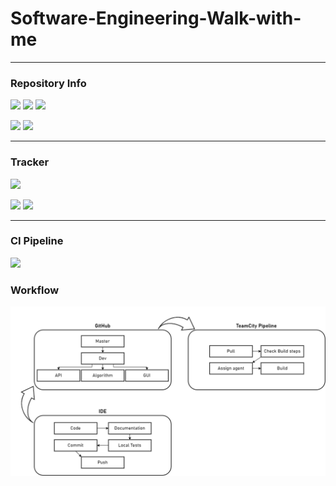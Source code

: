 # Software-Engineering-Walk-with-me
___
### Repository Info
![](https://img.shields.io/badge/Website-In%20Work-red?style=for-the-badge&logo=React)
![](https://img.shields.io/badge/App-1.0-green?style=for-the-badge&logo=Android)
![](https://img.shields.io/badge/Backend-1.7-green?style=for-the-badge&logo=Java)

![](https://img.shields.io/badge/Build-Maven-purple?style=for-the-badge&logo=Apache%20Maven)
![](https://img.shields.io/badge/Deployment-Docker-blue?style=for-the-badge&logo=Docker)
___
### Tracker
![](https://img.shields.io/github/last-commit/Kushurando/Software-Engineering-Walk-with-me/dev?style=for-the-badge)

![](https://img.shields.io/github/issues-raw/Kushurando/Software-Engineering-Walk-with-me?style=for-the-badge)
![](https://img.shields.io/github/issues-pr-raw/Kushurando/Software-Engineering-Walk-with-me?style=for-the-badge)
___
### CI Pipeline
![](https://img.shields.io/badge/CI/CD-TeamCity-green?style=for-the-badge&logo=Teamcity)

### Workflow
![](Documentation/Images/Workflow-WWM.png)